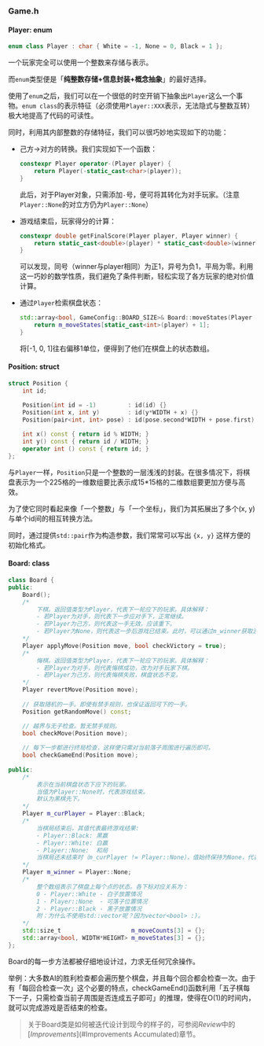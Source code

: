 ### Game.h

#### Player: enum

```cpp
enum class Player : char { White = -1, None = 0, Black = 1 };
```

一个玩家完全可以使用一个整数来存储与表示。

而`enum`类型便是「**纯整数存储+信息封装+概念抽象**」的最好选择。

使用了`enum`之后，我们可以在一个很低的时空开销下抽象出`Player`这么一个事物。`enum class`的表示特征（必须使用`Player::XXX`表示，无法隐式与整数互转）极大地提高了代码的可读性。

同时，利用其内部整数的存储特征，我们可以很巧妙地实现如下的功能：

* 己方→对方的转换。我们实现如下一个函数：

  ```cpp
  constexpr Player operator-(Player player) { 
      return Player(-static_cast<char>(player)); 
  }
  ```

  此后，对于Player对象，只需添加`-`号，便可将其转化为对手玩家。（注意`Player::None`的对立方仍为`Player::None`）

* 游戏结束后，玩家得分的计算：

  ```cpp
  constexpr double getFinalScore(Player player, Player winner) { 
      return static_cast<double>(player) * static_cast<double>(winner); 
  }
  ```

  可以发现，同号（winner与player相同）为正1，异号为负1，平局为零。利用这一巧妙的数学性质，我们避免了条件判断，轻松实现了各方玩家的绝对价值计算。

* 通过`Player`检索棋盘状态：

  ```cpp
  std::array<bool, GameConfig::BOARD_SIZE>& Board::moveStates(Player player) { 
      return m_moveStates[static_cast<int>(player) + 1]; 
  }
  ```

  将[-1, 0, 1]往右偏移1单位，便得到了他们在棋盘上的状态数组。





#### Position: struct

```cpp
struct Position {
    int id;

    Position(int id = -1)         : id(id) {}
    Position(int x, int y)        : id(y*WIDTH + x) {}
    Position(pair<int, int> pose) : id(pose.second*WIDTH + pose.first) {}
    
    int x() const { return id % WIDTH; }
    int y() const { return id / WIDTH; }
    operator int () const { return id; }
};
```

与`Player`一样，`Position`只是一个整数的一层浅浅的封装。在很多情况下，将棋盘表示为一个225格的一维数组要比表示成15*15格的二维数组要更加方便与高效。

为了使它同时看起来像「一个整数」与「一个坐标」，我们为其拓展出了多个(x, y) 与单个id间的相互转换方法。

同时，通过提供`std::pair`作为构造参数，我们常常可以写出 `{x, y}` 这样方便的初始化格式。



#### Board: class

```cpp
class Board {
public:
    Board();
    /*
        下棋。返回值类型为Player，代表下一轮应下的玩家。具体解释：
        - 若Player为对手，则代表下一步应对手下，正常继续。
        - 若Player为己方，则代表这一手无效，应该重下。
        - 若Player为None，则代表这一步后游戏已结束。此时，可以通过m_winner获取游戏结果。
    */
    Player applyMove(Position move, bool checkVictory = true);
    /*
        悔棋。返回值类型为Player，代表下一轮应下的玩家。具体解释：
        - 若Player为对手，则代表悔棋成功，改为对手玩家下棋。
        - 若Player为己方，则代表悔棋失败，棋盘状态不变。
    */
    Player revertMove(Position move);
    
	// 获取随机的一手。即使有禁手规则，也保证返回可下的一手。
    Position getRandomMove() const;

    // 越界与无子检查。暂无禁手规则。
    bool checkMove(Position move);
    
    // 每下一步都进行终局检查，这样便只需对当前落子周围进行遍历即可。
    bool checkGameEnd(Position move);
    
public:
    /*
        表示在当前棋盘状态下应下的玩家。
        当值为Player::None时，代表游戏结束。
        默认为黑棋先下。
    */
    Player m_curPlayer = Player::Black; 
    /*
        当棋局结束后，其值代表最终游戏结果:
        - Player::Black: 黑赢
        - Player::White: 白赢
        - Player::None:  和局
        当棋局还未结束时（m_curPlayer != Player::None），值始终保持为None，代表还没有赢家。
    */
    Player m_winner = Player::None;
    /*
        整个数组表示了棋盘上每个点的状态。各下标对应关系为：
        0 - Player::White - 白子放置情况
        1 - Player::None  - 可落子位置情况
        2 - Player::Black - 黑子放置情况
        附：为什么不使用std::vector呢？因为vector<bool> :)。
    */
    std::size_t                    m_moveCounts[3] = {};
    std::array<bool, WIDTH*HEIGHT> m_moveStates[3] = {};
};
```

Board的每一步方法都被仔细地设计过，力求无任何冗余操作。

举例：大多数AI的胜利检查都会遍历整个棋盘，并且每个回合都会检查一次。由于有「每回合检查一次」这个必要的特点，checkGameEnd()函数利用「五子棋每下一子，只需检查当前子周围是否连成五子即可」的推理，使得在O(1)的时间内，就可以完成游戏是否结束的检查。

> 关于Board类是如何被迭代设计到现今的样子的，可参阅*Review*中的[*Improvements*](#Improvements Accumulated)章节。